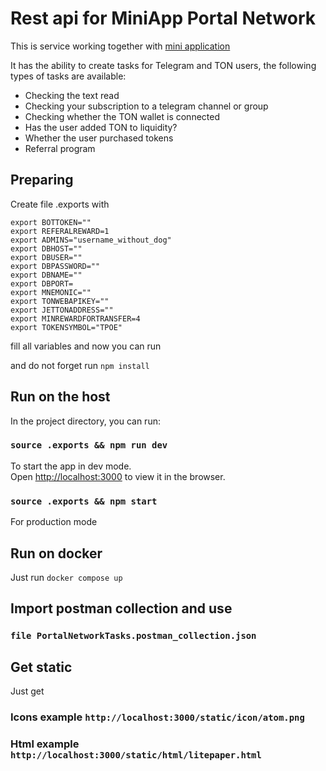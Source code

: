 # Rest api for MiniApp Portal Network
This is service working together with [mini application](https://github.com/PortalNetworkDev/Telegram-app-network-front) 

It has the ability to create tasks for Telegram and TON users, the following types of tasks are available:
- Checking the text read
- Checking your subscription to a telegram channel or group
- Checking whether the TON wallet is connected
- Has the user added TON to liquidity?
- Whether the user purchased tokens
- Referral program


## Preparing

Create file .exports with 
```
export BOTTOKEN=""
export REFERALREWARD=1
export ADMINS="username_without_dog"
export DBHOST=""
export DBUSER=""
export DBPASSWORD=""
export DBNAME=""
export DBPORT=
export MNEMONIC=""
export TONWEBAPIKEY=""
export JETTONADDRESS=""
export MINREWARDFORTRANSFER=4
export TOKENSYMBOL="TPOE"
```

fill all variables and now you can run

and do not forget run `npm install`

## Run on the host 

In the project directory, you can run:

### `source .exports && npm run dev`

To start the app in dev mode.\
Open [http://localhost:3000](http://localhost:3000) to view it in the browser.

### `source .exports && npm start`

For production mode

## Run on docker

Just run `docker compose up`

## Import postman collection and use

### `file PortalNetworkTasks.postman_collection.json`

## Get static

Just get 

### Icons example `http://localhost:3000/static/icon/atom.png`
### Html example `http://localhost:3000/static/html/litepaper.html`